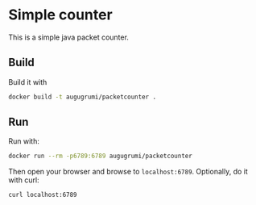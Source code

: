 Simple counter
==============

This is a simple java packet counter.

## Build

Build it with
```sh
docker build -t augugrumi/packetcounter .
```

## Run

Run with:
```sh
docker run --rm -p6789:6789 augugrumi/packetcounter
```

Then open your browser and browse to `localhost:6789`.
Optionally, do it with curl:
```sh
curl localhost:6789
```

